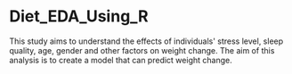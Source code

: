 # Diet_EDA_Using_R
This study aims to understand the effects of individuals' stress level,  sleep quality, age, gender and other factors on weight change. The aim of this  analysis is to create a model that can predict weight change.
